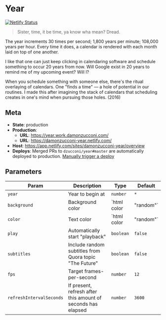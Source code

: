 # Year

[![Netlify Status](https://api.netlify.com/api/v1/badges/2f96de23-ea35-4e2c-b6c9-f41b41f86dfb/deploy-status)](https://app.netlify.com/sites/damonzucconi-year/deploys)

> Sister, time, it be time, ya know wha mean? Dread.

The year increments 30 times per second; 1,800 years per minute; 108,000 years per hour. Every time it does, a calendar is rendered with each month laid on top of one another.

I like that one can just keep clicking in calendaring software and schedule something to occur 20 years from now. Will Google exist in 20 years to remind me of my upcoming event? Will I?

When you schedule something with someone else, there's the ritual overlaying of calendars. One "finds a time" — a hole of potential in our routines. I made this after imagining the stack of calendars that scheduling creates in one's mind when pursuing those holes. (2016)

## Meta

- **State**: production
- **Production**:
  - **URL**: https://year.work.damonzucconi.com/
  - **URL**: https://damonzucconi-year.netlify.com/
- **Host**: https://app.netlify.com/sites/damonzucconi-year/overview
- **Deploys**: Merged PRs to `dzucconi/year#master` are automatically deployed to production. [Manually trigger a deploy](https://app.netlify.com/sites/damonzucconi-year/deploys?filter=master)

## Parameters

| Param                    | Description                                                  | Type                    | Default   |
| ------------------------ | ------------------------------------------------------------ | ----------------------- | --------- |
| `year`                   | Year to begin at                                             | `number`                | `*`       |
| `background`             | Background color                                             | `html color | "random"` | `'white'` |
| `color`                  | Text color                                                   | `html color | "random"` | `'red'`   |
| `play`                   | Automatically start "playback"                               | `boolean`               | `false`   |
| `subtitles`              | Include random subtitles from Quora topic "The Future"       | `boolean`               | `false`   |
| `fps`                    | Target frames-per-second                                     | `number`                | `12`      |
| `refreshIntervalSeconds` | If present, refresh after this amount of seconds has elapsed | `number`                | `3600`    |
